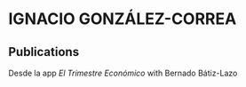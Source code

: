 # IGNACIO GONZÁLEZ-CORREA

## Publications

Desde la app *El Trimestre Económico* with Bernado Bátiz-Lazo
